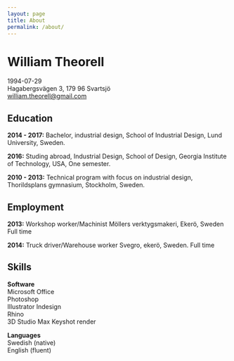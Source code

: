 ```yaml
---
layout: page
title: About
permalink: /about/
---
```


# William Theorell

1994-07-29  
Hagabergsvägen 3, 179 96 Svartsjö  
william.theorell@gmail.com  

## Education

**2014 - 2017:** Bachelor, industrial design, School of Industrial Design, Lund University, Sweden.

**2016:** Studing abroad, Industrial Design, School of Design, Georgia Institute of Technology, USA, One semester.

**2010 - 2013:** Technical program with focus on industrial  design, Thorildsplans gymnasium, Stockholm, Sweden.

## Employment

**2013:** Workshop worker/Machinist
Möllers verktygsmakeri, Ekerö, Sweden
Full time

**2014:** Truck driver/Warehouse worker
Svegro, ekerö, Sweden.
Full time

## Skills

**Software**         
Microsoft Office  
Photoshop         
Illustrator
Indesign    
Rhino     
3D Studio Max
Keyshot render

**Languages**  
Swedish (native)  
English (fluent)
